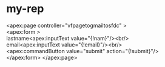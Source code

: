 my-rep
======

&lt;apex:page controller="vfpagetogmailtosfdc" >   
&lt;apex:form >   
lastname&lt;apex:inputText value="{!nam}"/>&lt;br/>      
email&lt;apex:inputText value="{!email}"/>&lt;br/>      
&lt;apex:commandButton value="submit" action="{!submit}"/>  
&lt;/apex:form> 
&lt;/apex:page>
